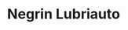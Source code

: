 ---
title: "Negrin Lubriauto"
url: /san-francisco-de-macoris/negrin-lubriauto/
shop: Autowerkstatt
---